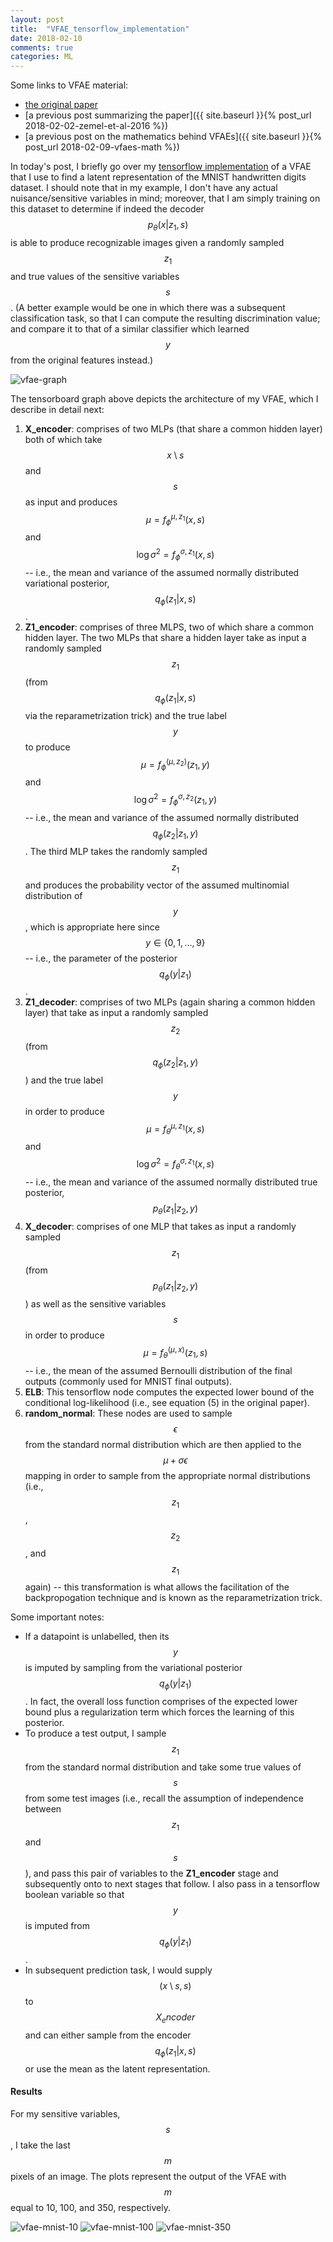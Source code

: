 ```yaml
---
layout: post
title:  "VFAE_tensorflow_implementation"
date: 2018-02-10
comments: true
categories: ML
---
```

Some links to VFAE material:

- [the original paper](https://arxiv.org/pdf/1511.00830.pdf)
- [a previous post summarizing the paper]({{ site.baseurl }}{% post_url 2018-02-02-zemel-et-al-2016 %})
- [a previous post on the mathematics behind VFAEs]({{ site.baseurl }}{% post_url 2018-02-09-vfaes-math %})

In today's post, I briefly go over my [tensorflow implementation](https://github.com/vafajardo/research/blob/master/autoencoders/vfae.py)
of a VFAE that I use to find a latent representation of the MNIST handwritten digits dataset. I should
note that in my example, I don't have any actual nuisance/sensitive variables in mind;
moreover, that I am simply training on this dataset to determine if indeed
the decoder $$p_\theta(x|z_1,s)$$ is able to produce recognizable images given a randomly
sampled $$z_1$$ and true values of the sensitive variables $$s$$.
(A better example would be one in which there was a subsequent classification task,
so that I can compute the resulting discrimination value; and compare it to that
of a similar classifier which learned $$y$$ from the original features instead.)

![vfae-graph]({{site.url}}/images/vfae-graph.png)

The tensorboard graph above depicts the architecture of my VFAE, which I describe in detail
next:

1. **X_encoder**: comprises of two MLPs (that share a common hidden layer)
both of which take $$x\setminus s$$ and $$s$$ as input and produces $$\mu = f_\phi^{\mu,z_1}(x,s)$$
and $$\log \sigma^2 = f_\phi^{\sigma,z_1}(x,s)$$ -- i.e., the mean and variance of the
assumed normally distributed variational posterior, $$q_\phi(z_1 | x,s)$$.
2. **Z1_encoder**: comprises of three MLPS, two of which share a common
hidden layer. The two MLPs that share a hidden layer take as input a randomly
sampled $$z_1$$ (from $$q_\phi(z_1| x,s)$$ via the reparametrization trick) and
the true label $$y$$ to produce $$\mu = f_\phi^{(\mu,z_2)}(z_1,y)$$ and
$$\log \sigma^2 = f_\phi^{\sigma,z_2}(z_1,y)$$ -- i.e., the mean and variance of
the assumed normally distributed $$q_\phi(z_2 | z_1,y)$$. The third MLP takes
the randomly sampled $$z_1$$ and produces the probability vector of the assumed
multinomial distribution of $$y$$, which is appropriate here since $$y \in \{0,1,\ldots,9\}$$ --
i.e., the parameter of the posterior $$q_\phi(y|z_1)$$.
3. **Z1_decoder**: comprises of two MLPs (again sharing a common hidden layer)
that take as input a randomly sampled $$z_2$$ (from $$q_\phi(z_2|z_1,y)$$) and the true
label $$y$$ in order to produce $$\mu = f_\theta^{\mu,z_1}(x,s)$$ and
$$\log \sigma^2 = f_\theta^{\sigma,z_1}(x,s)$$ -- i.e., the mean and variance of
the assumed normally distributed true posterior, $$p_\theta(z_1 | z_2,y)$$
4. **X_decoder**: comprises of one MLP that takes as input a randomly sampled
$$z_1$$ (from $$p_\theta(z_1|z_2,y)$$) as well as the sensitive variables $$s$$
in order to produce $$\mu = f_\theta^{(\mu,x)}(z_1,s)$$ -- i.e., the mean of the
assumed Bernoulli distribution of the final outputs (commonly used for MNIST final
outputs).
5. **ELB**: This tensorflow node computes the expected lower bound of the conditional
log-likelihood (i.e., see equation (5) in the original paper).
6. **random_normal**: These nodes are used to sample $$\epsilon$$ from the standard
normal distribution which are then applied to the $$\mu + \sigma\epsilon$$ mapping in order
to sample from the appropriate normal distributions (i.e., $$z_1$$, $$z_2$$,
and $$z_1$$ again) -- this transformation is what allows the facilitation of the
backpropogation technique and is known as the reparametrization trick.

Some important notes:
- If a datapoint is unlabelled, then its $$y$$ is imputed by sampling from the
variational posterior $$q_\phi(y|z_1)$$. In fact, the overall loss function comprises
of the expected lower bound plus a regularization term which forces the learning of
this posterior.
- To produce a test output, I sample $$z_1$$ from the standard normal distribution
and take some true values of $$s$$ from some test images (i.e., recall the
assumption of independence between $$z_1$$ and $$s$$), and pass this pair of
variables to the **Z1_encoder** stage and subsequently onto to next stages that follow.
I also pass in a tensorflow boolean variable so that $$y$$ is imputed from $$q_\phi(y|z_1)$$.
- In subsequent prediction task, I would supply $$(x\setminus s, s)$$ to $$X_encoder$$
and can either sample from the encoder $$q_\phi(z_1 | x,s)$$ or use the mean
as the latent representation.

#### Results
For my sensitive variables, $$s$$, I take the last $$m$$ pixels of an image. The
plots represent the output of the VFAE with $$m$$ equal to 10, 100, and 350,
respectively.

![vfae-mnist-10]({{site.url}}/images/vfae_generated_digits_plot_s10.png)
![vfae-mnist-100]({{site.url}}/images/vfae_generated_digits_plot_s100.png)
![vfae-mnist-350]({{site.url}}/images/vfae_generated_digits_plot_s350.png)
